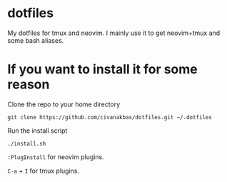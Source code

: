# dotfiles
My dotfiles for tmux and neovim. I mainly use it to get neovim+tmux and some bash aliases.

# If you want to install it for some reason
Clone the repo to your home directory

``` git clone https://github.com/civanakbas/dotfiles.git ~/.dotfiles ```

Run the install script

``` ./install.sh ```

``` :PlugInstall ``` for neovim plugins.

``` C-a ``` + ``` I ``` for tmux plugins.

